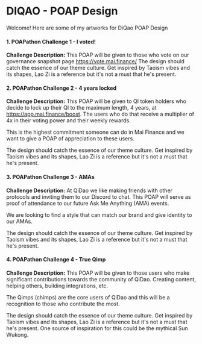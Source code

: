 # DIQAO - POAP Design

Welcome! Here are some of my artworks for DiQao POAP Design

#### 1. POAPathon Challenge 1 - I voted!
**Challenge Description:** 
This POAP will be given to those who vote on our governance snapshot page https://vote.mai.finance/ The design should catch the essence of our theme culture. Get inspired by Taoism vibes and its shapes, Lao Zi is a reference but it's not a must that he's present.

#### 2. POAPathon Challenge 2 - 4 years locked
**Challenge Description:**
This POAP will be given to QI token holders who decide to lock up their QI to the maximum length, 4 years, at https://app.mai.finance/boost. The users who do that receive a multiplier of 4x in their voting power and their weekly rewards.

This is the highest commitment someone can do in Mai Finance and we want to give a POAP of appreciation to these users.

The design should catch the essence of our theme culture. Get inspired by Taoism vibes and its shapes, Lao Zi is a reference but it's not a must that he's present.

#### 3. POAPathon Challenge 3 - AMAs
**Challenge Description:** 
At QiDao we like making friends with other protocols and inviting them to our Discord to chat. This POAP will serve as proof of attendance to our future Ask Me Anything (AMA) events.

We are looking to find a style that can match our brand and give identity to our AMAs.

The design should catch the essence of our theme culture. Get inspired by Taoism vibes and its shapes, Lao Zi is a reference but it's not a must that he's present.


#### 4. POAPathon Challenge 4 - True Qimp
**Challenge Description:** 
This POAP will be given to those users who make significant contributions towards the community of QiDao. Creating content, helping others, building integrations, etc.

The Qimps (chimps) are the core users of QiDao and this will be a recognition to those who contribute the most.

The design should catch the essence of our theme culture. Get inspired by Taoism vibes and its shapes, Lao Zi is a reference but it's not a must that he's present. One source of inspiration for this could be the mythical Sun Wukong.